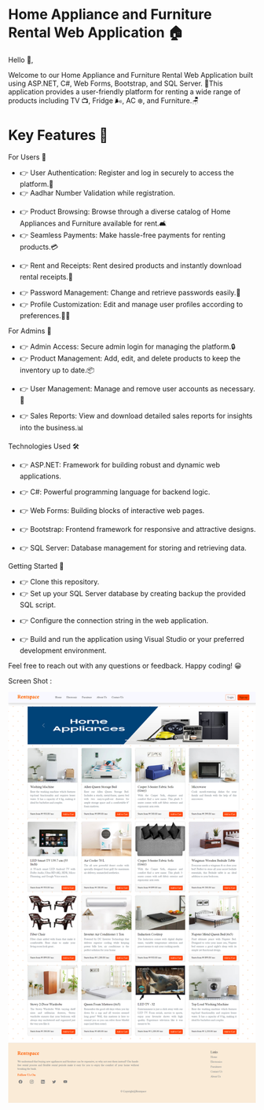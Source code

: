 # Home Appliance and Furniture Rental Web Application 🏠

Hello 👋,

Welcome to our Home Appliance and Furniture Rental Web Application built using ASP.NET, C#, Web Forms, Bootstrap, and SQL Server. 🚀This application provides a user-friendly platform for renting a wide range of products including TV 📺, Fridge  🌬️, AC ❄️, and Furniture.🪑

# Key Features 🌟

For Users 👤

- 👉 User Authentication: Register and log in securely to access the platform.🔐
- 👉 Aadhar Number Validation while registration.
* 👉 Product Browsing: Browse through a diverse catalog of Home Appliances and Furniture available for rent.🛋️
* 👉 Seamless Payments: Make hassle-free payments for renting products.💳
+ 👉 Rent and Receipts: Rent desired products and instantly download rental receipts.📝
- 👉 Password Management: Change and retrieve passwords easily.🔑
- 👉 Profile Customization: Edit and manage user profiles according to preferences.🧑‍💼

For Admins 👑

- 👉 Admin Access: Secure admin login for managing the platform.🔒
- 👉 Product Management: Add, edit, and delete products to keep the inventory up to date.📦
+ 👉 User Management: Manage and remove user accounts as necessary.👤
* 👉 Sales Reports: View and download detailed sales reports for insights into the business.📊

Technologies Used 🛠️

- 👉 ASP.NET: Framework for building robust and dynamic web applications. 
+ 👉 C#: Powerful programming language for backend logic.
- 👉 Web Forms: Building blocks of interactive web pages.
* 👉 Bootstrap: Frontend framework for responsive and attractive designs.
- 👉 SQL Server: Database management for storing and retrieving data.

Getting Started 🚀

- 👉 Clone this repository.
- 👉 Set up your SQL Server database by creating backup the provided SQL script.
+ 👉 Configure the connection string in the web application.
* 👉 Build and run the application using Visual Studio or your preferred development environment.


Feel free to reach out with any questions or feedback. Happy coding! 😀

Screen Shot :

![screenshot](https://github.com/Nitinpr1/Home_Appliences_for_Rent/blob/master/Home_Appliences_for%20_rent/user/NewFolder1/demo.png)

